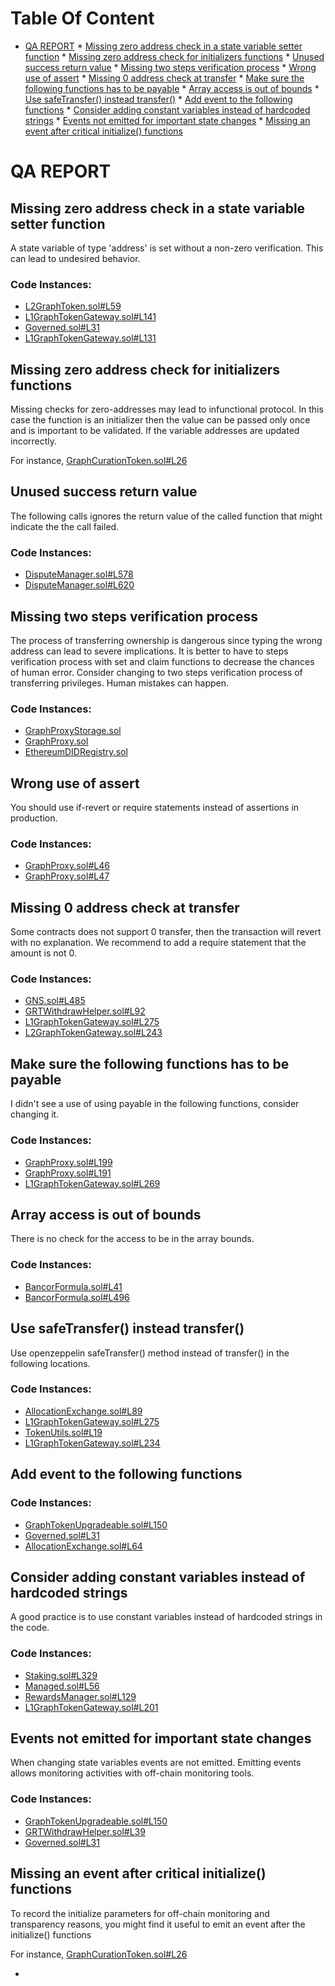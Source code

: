 Table Of Content
================

* [QA REPORT](#qa-report)
        * [Missing zero address check in a state variable setter function](#missing-zero-address-check-in-a-state-variable-setter-function)
        * [Missing zero address check for initializers functions](#missing-zero-address-check-for-initializers-functions)
        * [Unused success return value](#unused-success-return-value)
        * [Missing two steps verification process](#missing-two-steps-verification-process)
        * [Wrong use of assert](#wrong-use-of-assert)
        * [Missing 0 address check at transfer](#missing-0-address-check-at-transfer)
        * [Make sure the following functions has to be payable](#make-sure-the-following-functions-has-to-be-payable)
        * [Array access is out of bounds](#array-access-is-out-of-bounds)
        * [Use safeTransfer() instead transfer()](#use-safetransfer-instead-transfer)
        * [Add event to the following functions](#add-event-to-the-following-functions)
        * [Consider adding constant variables instead of hardcoded strings](#consider-adding-constant-variables-instead-of-hardcoded-strings)
        * [Events not emitted for important state changes](#events-not-emitted-for-important-state-changes)
        * [Missing an event after critical initialize() functions](#missing-an-event-after-critical-initialize-functions)

# QA REPORT

## Missing zero address check in a state variable setter function
A state variable of type 'address' is set without a non-zero verification. This can lead to undesired behavior.

### Code Instances:
- [L2GraphToken.sol#L59](https://github.com/code-423n4/2022-10-thegraph/tree/main/contracts/l2/token/L2GraphToken.sol#L59)
- [L1GraphTokenGateway.sol#L141](https://github.com/code-423n4/2022-10-thegraph/tree/main/contracts/gateway/L1GraphTokenGateway.sol#L141)
- [Governed.sol#L31](https://github.com/code-423n4/2022-10-thegraph/tree/main/contracts/governance/Governed.sol#L31)
- [L1GraphTokenGateway.sol#L131](https://github.com/code-423n4/2022-10-thegraph/tree/main/contracts/gateway/L1GraphTokenGateway.sol#L131)

## Missing zero address check for initializers functions
Missing checks for zero-addresses may lead to infunctional protocol. In this case the function is an initializer then the value can be passed only once and is important to be validated. If the variable addresses are updated incorrectly.

For instance, [GraphCurationToken.sol#L26](https://github.com/code-423n4/2022-10-thegraph/tree/main/contracts/curation/GraphCurationToken.sol#L26)

## Unused success return value
The following calls ignores the return value of the called function that might indicate the the call failed.

### Code Instances:
- [DisputeManager.sol#L578](https://github.com/code-423n4/2022-10-thegraph/tree/main/contracts/disputes/DisputeManager.sol#L578)
- [DisputeManager.sol#L620](https://github.com/code-423n4/2022-10-thegraph/tree/main/contracts/disputes/DisputeManager.sol#L620)

## Missing two steps verification process
The process of transferring ownership is dangerous since typing the wrong address can lead to severe implications. It is better to have to steps verification process with set and claim functions to decrease the chances of human error. Consider changing to two steps verification process of transferring privileges. Human mistakes can happen.

### Code Instances:
- [GraphProxyStorage.sol](https://github.com/code-423n4/2022-10-thegraph/tree/main/contracts/upgrades/GraphProxyStorage.sol)
- [GraphProxy.sol](https://github.com/code-423n4/2022-10-thegraph/tree/main/contracts/upgrades/GraphProxy.sol)
- [EthereumDIDRegistry.sol](https://github.com/code-423n4/2022-10-thegraph/tree/main/contracts/discovery/erc1056/EthereumDIDRegistry.sol)

## Wrong use of assert
You should use if-revert or require statements instead of assertions in production.

### Code Instances:
- [GraphProxy.sol#L46](https://github.com/code-423n4/2022-10-thegraph/tree/main/contracts/upgrades/GraphProxy.sol#L46)
- [GraphProxy.sol#L47](https://github.com/code-423n4/2022-10-thegraph/tree/main/contracts/upgrades/GraphProxy.sol#L47)

## Missing 0 address check at transfer
Some contracts does not support 0 transfer, then the transaction will revert with no explanation. We recommend to add a require statement that the amount is not 0.

### Code Instances:
- [GNS.sol#L485](https://github.com/code-423n4/2022-10-thegraph/tree/main/contracts/discovery/GNS.sol#L485)
- [GRTWithdrawHelper.sol#L92](https://github.com/code-423n4/2022-10-thegraph/tree/main/contracts/statechannels/GRTWithdrawHelper.sol#L92)
- [L1GraphTokenGateway.sol#L275](https://github.com/code-423n4/2022-10-thegraph/tree/main/contracts/gateway/L1GraphTokenGateway.sol#L275)
- [L2GraphTokenGateway.sol#L243](https://github.com/code-423n4/2022-10-thegraph/tree/main/contracts/l2/gateway/L2GraphTokenGateway.sol#L243)

## Make sure the following functions has to be payable
I didn't see a use of using payable in the following functions, consider changing it.

### Code Instances:
- [GraphProxy.sol#L199](https://github.com/code-423n4/2022-10-thegraph/tree/main/contracts/upgrades/GraphProxy.sol#L199)
- [GraphProxy.sol#L191](https://github.com/code-423n4/2022-10-thegraph/tree/main/contracts/upgrades/GraphProxy.sol#L191)
- [L1GraphTokenGateway.sol#L269](https://github.com/code-423n4/2022-10-thegraph/tree/main/contracts/gateway/L1GraphTokenGateway.sol#L269)

## Array access is out of bounds
There is no check for the access to be in the array bounds.

### Code Instances:
- [BancorFormula.sol#L41](https://github.com/code-423n4/2022-10-thegraph/tree/main/contracts/bancor/BancorFormula.sol#L41)
- [BancorFormula.sol#L496](https://github.com/code-423n4/2022-10-thegraph/tree/main/contracts/bancor/BancorFormula.sol#L496)

## Use safeTransfer() instead transfer()
Use openzeppelin safeTransfer() method instead of transfer() in the following locations.

### Code Instances:
- [AllocationExchange.sol#L89](https://github.com/code-423n4/2022-10-thegraph/tree/main/contracts/statechannels/AllocationExchange.sol#L89)
- [L1GraphTokenGateway.sol#L275](https://github.com/code-423n4/2022-10-thegraph/tree/main/contracts/gateway/L1GraphTokenGateway.sol#L275)
- [TokenUtils.sol#L19](https://github.com/code-423n4/2022-10-thegraph/tree/main/contracts/utils/TokenUtils.sol#L19)
- [L1GraphTokenGateway.sol#L234](https://github.com/code-423n4/2022-10-thegraph/tree/main/contracts/gateway/L1GraphTokenGateway.sol#L234)

## Add event to the following functions


### Code Instances:
- [GraphTokenUpgradeable.sol#L150](https://github.com/code-423n4/2022-10-thegraph/tree/main/contracts/l2/token/GraphTokenUpgradeable.sol#L150)
- [Governed.sol#L31](https://github.com/code-423n4/2022-10-thegraph/tree/main/contracts/governance/Governed.sol#L31)
- [AllocationExchange.sol#L64](https://github.com/code-423n4/2022-10-thegraph/tree/main/contracts/statechannels/AllocationExchange.sol#L64)

## Consider adding constant variables instead of hardcoded strings
A good practice is to use constant variables instead of hardcoded strings in the code.

### Code Instances:
- [Staking.sol#L329](https://github.com/code-423n4/2022-10-thegraph/tree/main/contracts/staking/Staking.sol#L329)
- [Managed.sol#L56](https://github.com/code-423n4/2022-10-thegraph/tree/main/contracts/governance/Managed.sol#L56)
- [RewardsManager.sol#L129](https://github.com/code-423n4/2022-10-thegraph/tree/main/contracts/rewards/RewardsManager.sol#L129)
- [L1GraphTokenGateway.sol#L201](https://github.com/code-423n4/2022-10-thegraph/tree/main/contracts/gateway/L1GraphTokenGateway.sol#L201)

## Events not emitted for important state changes
When changing state variables events are not emitted. Emitting events allows monitoring activities with off-chain monitoring tools.

### Code Instances:
- [GraphTokenUpgradeable.sol#L150](https://github.com/code-423n4/2022-10-thegraph/tree/main/contracts/l2/token/GraphTokenUpgradeable.sol#L150)
- [GRTWithdrawHelper.sol#L39](https://github.com/code-423n4/2022-10-thegraph/tree/main/contracts/statechannels/GRTWithdrawHelper.sol#L39)
- [Governed.sol#L31](https://github.com/code-423n4/2022-10-thegraph/tree/main/contracts/governance/Governed.sol#L31)

## Missing an event after critical initialize() functions
To record the initialize parameters for off-chain monitoring and transparency reasons, you might find it useful to emit an event after the initialize() functions

For instance, [GraphCurationToken.sol#L26](https://github.com/code-423n4/2022-10-thegraph/tree/main/contracts/curation/GraphCurationToken.sol#L26)

-